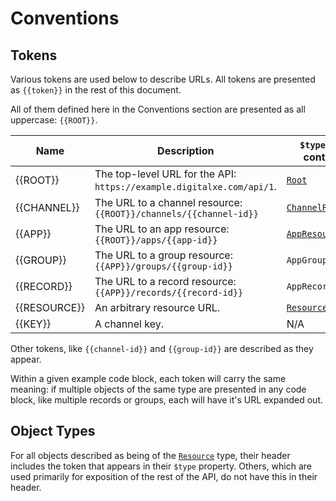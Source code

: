 # Conventions

## Tokens

Various tokens are used below to describe URLs. All tokens are presented as ``{{token}}`` in the rest of this document.

All of them defined here in the Conventions section are presented as all uppercase: ``{{ROOT}}``.

Name | Description | ``$type`` field contents
---- | ----------- | ------------------------
{{ROOT}} | The top-level URL for the API: ``https://example.digitalxe.com/api/1``. | [``Root``](#root-root)
{{CHANNEL}} | The URL to a channel resource: ``{{ROOT}}/channels/{{channel-id}}`` | [``ChannelResource``](#channel-channelresource)
{{APP}} | The URL to an app resource: ``{{ROOT}}/apps/{{app-id}}`` | [``AppResource``](#app-appresource)
{{GROUP}} | The URL to a group resource: ``{{APP}}/groups/{{group-id}}`` | ``AppGroup``
{{RECORD}} | The URL to a record resource: ``{{APP}}/records/{{record-id}}`` | ``AppRecord``
{{RESOURCE}} | An arbitrary resource URL. | [``Resource``](#resource-resource)
{{KEY}} | A channel key. | N/A

Other tokens, like ``{{channel-id}}`` and ``{{group-id}}`` are described as they appear.

Within a given example code block, each token will carry the same meaning: if multiple objects of the same type are presented in any
code block, like multiple records or groups, each will have it's URL expanded out.
 
## Object Types

For all objects described as being of the [``Resource``](#resource-resource) type, their header includes the token that appears in their ``$type`` property. Others,
which are used primarily for exposition of the rest of the API, do not have this in their header.

